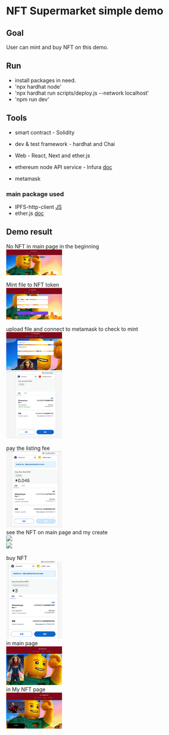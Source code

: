 # NFT Supermarket simple demo

## Goal

User can mint and buy NFT on this demo.

## Run

- install packages in need.
- 'npx hardhat node'
- 'npx hardhat run scripts/deploy.js --network localhost'
- 'npm run dev'

## Tools

- smart contract - Solidity
- dev & test framework - hardhat and Chai
- Web - React, Next and ether.js

- ethereum node API service - Infura [doc](https://infura.io/docs/ethereum)
- metamask

### main package used

- IPFS-http-client [JS](https://github.com/ipfs/js-ipfs/tree/master/packages/ipfs-http-client)
- ether.js [doc](https://docs.ethers.io/v5/single-page/#/v5/getting-started/)


## Demo result

No NFT in main page in the beginning <br>
<img src="./img/1.png" width="150px" />  <br>

Mint file to NFT token <br>
<img src="./img/2.png" width="150px" />  <br>

upload file and connect to metamask to check to mint <br>
<img src="./img/3.png" width="150px" />  <br>
<img src="./img/4.png" width="150px" />  <br>

pay the listing fee <br>
<img src="./img/5.png" width="150px" />  <br>
see the NFT on main page and my create <br>
<img src="./img/6.png" width="150px" />  <br>
<img src="./img/7.png" width="150px" />  <br>

buy NFT <br>
<img src="./img/8.png" width="150px" />  <br>
in main page <br>
<img src="./img/9.png" width="150px" />  <br>
in My NFT page <br>
<img src="./img/10.png" width="150px" />  <br>
